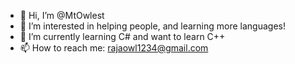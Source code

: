 - 👋 Hi, I’m @MtOwlest
- 👀 I’m interested in helping people, and learning more languages!
- 🌱 I’m currently learning C# and want to learn C++
- 📫 How to reach me: rajaowl1234@gmail.com

<!---
MtOwlest/MtOwlest is a ✨ special ✨ repository because its `README.md` (this file) appears on your GitHub profile.
You can click the Preview link to take a look at your changes.
--->
